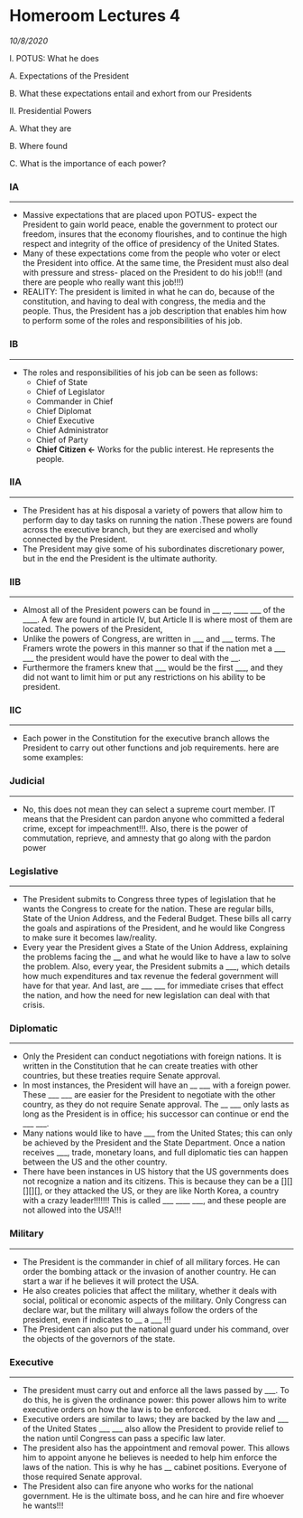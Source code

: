 # Homeroom Lectures  4

*10/8/2020*

I. POTUS: What he does

A. Expectations of the President

B. What these expectations entail and exhort from our Presidents

II. Presidential Powers

A. What they are

B. Where found

C. What is the importance of each power?

### IA

---

- Massive expectations that are placed upon POTUS- expect the President to gain world peace, enable the government to protect our freedom, insures that the economy flourishes, and to continue the high respect and integrity of the office of presidency of the United States.
- Many of these expectations come from the people who voter or elect the President into office. At the same time, the President must also deal with pressure and stress- placed on the President to do his job!!! (and there are people who really want this job!!!)
- REALITY: The president is limited in what he can do, because of the constitution, and having to deal with congress, the media and the people. Thus, the President has a job description that enables him how to perform some of the roles and responsibilities of his job.

### IB

---

- The roles and responsibilities of his job can be seen as follows:
    - Chief of State
    - Chief of Legislator
    - Commander in Chief
    - Chief Diplomat
    - Chief Executive
    - Chief Administrator
    - Chief of Party
    - **Chief Citizen ←** Works for the public interest. He represents the people.

### IIA

---

- The President has at his disposal a variety of powers that allow him to perform day to day tasks on running the nation .These powers are found across the executive branch, but they are exercised and wholly connected by the President.
- The President may give some of his subordinates discretionary power, but in the end the President is the ultimate authority.

### IIB

---

- Almost all of the President powers can be found in __ __, ____ ___ of the ____. A few are found in article IV, but Article II is where most of them are located. The powers of the President,
- Unlike the powers of Congress, are written in ___ and ___ terms. The Framers wrote the powers in this manner so that if the nation met a ___ ___ the president would have the power to deal with the __.
- Furthermore the framers knew that ___ would be the first ___,  and they did not want to limit him or put any restrictions on his ability to be president.

### IIC

---

- Each power in the Constitution for the executive branch allows the President to carry out other functions and job requirements. here are some examples:

### Judicial

---

- No, this does not mean they can select a supreme court member. IT means that the President can pardon anyone who committed a federal crime, except for impeachment!!!. Also, there is the power of commutation, reprieve, and amnesty that go along with the pardon power

### Legislative

---

- The President submits to Congress three types of legislation that he wants the Congress to create for the nation. These are regular bills, State of the Union Address, and the Federal Budget. These bills all carry the goals and aspirations of the President, and he would like Congress to make sure it becomes law/reality.
- Every year the  President gives a State of the Union Address, explaining the problems facing the __ and what he would like to have a law to solve the problem. Also, every year, the President submits a ___, which details how much expenditures and tax revenue the federal government will have for that year. And last, are ___ ___ for immediate crises that effect the nation, and how the need for new legislation can deal with that crisis.

### Diplomatic

---

- Only the President can conduct negotiations with foreign nations. It is written in the Constitution that he can create treaties with other countries, but these treaties require  Senate approval.
- In most instances, the President will have an __ ___ with a foreign power. These ___ ___ are easier for the President to negotiate with the other country, as they do not require Senate approval. The __ ___ only lasts as long as the President is in office; his successor can continue or end the ___ ___.
- Many nations would like to have ___ from the United States; this can only be achieved by the President and the State Department. Once a nation receives ___, trade, monetary loans, and full diplomatic ties can happen between the US and the other country.
- There have been instances in US history that the US governments does not recognize a nation and its citizens. This is because they can be a [][][][][], or they attacked the US, or they are like North Korea, a country with a crazy leader!!!!!!! This is called ___ ____ ___, and these people are not allowed into the USA!!!

### Military

---

- The President is the commander in chief of all military forces. He can order the bombing attack or the invasion of another country. He can start a war if he believes it will protect the USA.
- He also creates policies that affect the military, whether it deals with social, political or economic aspects of the military. Only Congress can declare war, but the military will always follow the orders of the president, even if indicates to __ a ___ !!!
- The President can also put the national guard under his command, over the objects of the governors of the state.

### Executive

---

- The president must carry out and enforce all the laws passed by ___. To do this, he is given the ordinance power: this power allows him to write executive orders on how the law is to be enforced.
- Executive orders are similar to laws; they are backed by the law and ___ of the United States ___ ___ also allow the President to provide relief to the nation until Congress can pass a specific law later.
- The president also has the appointment and removal power. This allows him to appoint anyone he believes is needed to help him enforce the laws of the nation. This is why he has __ cabinet positions. Everyone of those required Senate approval.
- The President also can fire anyone who works for the national government. He is the ultimate boss, and he can hire and fire whoever he wants!!!